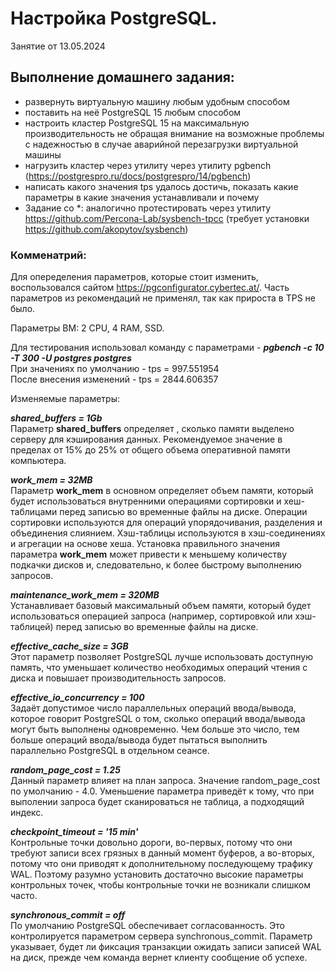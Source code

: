 # Настройка PostgreSQL. 

Занятие от 13.05.2024

## Выполнение домашнего задания:

 - развернуть виртуальную машину любым удобным способом
 - поставить на неё PostgreSQL 15 любым способом
 - настроить кластер PostgreSQL 15 на максимальную производительность не обращая внимание на возможные проблемы с надежностью в случае аварийной перезагрузки виртуальной машины
 - нагрузить кластер через утилиту через утилиту pgbench (https://postgrespro.ru/docs/postgrespro/14/pgbench)
 - написать какого значения tps удалось достичь, показать какие параметры в какие значения устанавливали и почему
 - Задание со *: аналогично протестировать через утилиту https://github.com/Percona-Lab/sysbench-tpcc (требует установки
https://github.com/akopytov/sysbench)

### Комменатрий:

Для опеределения параметров, которые стоит изменить, воспользовался сайтом https://pgconfigurator.cybertec.at/. Часть параметров из рекомендаций не применял, так как прироста в TPS не было.

Параметры ВМ: 2 CPU, 4 RAM, SSD.

Для тестирования использовал команду с параметрами - ***pgbench -c 10 -T 300 -U postgres postgres***\
При значениях по умолчанию - tps = 997.551954\
После внесения изменений - tps = 2844.606357

Изменяемые параметры:

***shared_buffers = 1Gb***\
Параметр **shared_buffers** определяет , сколько памяти выделено серверу для кэширования данных. Рекомендуемое значение в пределах от 15% до 25% от общего объема оперативной памяти компьютера.

***work_mem = 32MB***\
Параметр **work_mem** в основном определяет объем памяти, который будет использоваться внутренними операциями сортировки и хеш-таблицами перед записью во временные файлы на диске. Операции сортировки используются для операций упорядочивания, разделения и объединения слиянием. Хэш-таблицы используются в хэш-соединениях и агрегации на основе хеша. Установка правильного значения параметра **work_mem** может привести к меньшему количеству подкачки дисков и, следовательно, к более быстрому выполнению запросов. 

***maintenance_work_mem = 320MB***\
Устанавливает базовый максимальный объем памяти, который будет использоваться операцией запроса (например, сортировкой или хэш-таблицей) перед записью во временные файлы на диске.

***effective_cache_size = 3GB***\
Этот параметр позволяет PostgreSQL лучше использовать доступную память, что уменьшает количество необходимых операций чтения с диска и повышает производительность запросов.


***effective_io_concurrency = 100***\
Задаёт допустимое число параллельных операций ввода/вывода, которое говорит PostgreSQL о том, сколько операций ввода/вывода могут быть выполнены одновременно. Чем больше это число, тем больше операций ввода/вывода будет пытаться выполнить параллельно PostgreSQL в отдельном сеансе. 

***random_page_cost = 1.25***\
Данный параметр влияет на план запроса. Значение random_page_cost по умолчанию - 4.0. Уменьшение параметра приведёт к тому, что при выполении запроса будет сканироваться не таблица, а подходящий индекс.

***checkpoint_timeout = '15 min'***\
Контрольные точки довольно дороги, во-первых, потому что они требуют записи всех грязных в данный момент буферов, а во-вторых, потому что они приводят к дополнительному последующему трафику WAL. Поэтому разумно установить достаточно высокие параметры контрольных точек, чтобы контрольные точки не возникали слишком часто.

***synchronous_commit = off***\
По умолчанию PostgreSQL обеспечивает согласованность. Это контролируется параметром сервера synchronous_commit. Параметр указывает, будет ли фиксация транзакции ожидать записи записей WAL на диск, прежде чем команда вернет клиенту сообщение об успехе. 